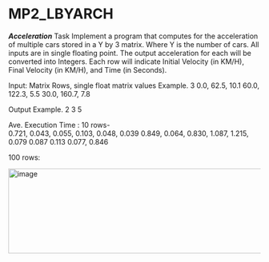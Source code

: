 # MP2_LBYARCH

***Acceleration***
Task
Implement a program that computes for the acceleration of multiple cars stored in a Y by 3 matrix. Where Y is the number of cars. All inputs are in single floating point.
The output acceleration for each will be converted into Integers.
Each row will indicate Initial Velocity (in KM/H), Final Velocity (in KM/H), and Time (in Seconds).

Input: Matrix Rows, single float matrix values
Example.
3
0.0, 62.5, 10.1
60.0, 122.3, 5.5
30.0, 160.7, 7.8

Output
Example.
2
3
5

Ave. Execution Time :
10 rows-  
0.721, 0.043, 0.055, 0.103, 0.048, 0.039
0.849, 0.064, 0.830, 1.087, 1.215, 0.079
0.087
0.113
0.077, 0.846

100 rows: 

<img width="609" height="170" alt="image" src="https://github.com/user-attachments/assets/1eb6732c-ac1c-4c3d-8d36-bfe45ad87fac" />

